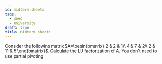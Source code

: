 ```yaml
---
id: midterm-sheets
tags:
  - seed
  - university
draft: true
title: Midterm sheets
---
```


Consider the following matrix $A=\begin{bmatrix} 2 & 2 & 1\\ 4 & 7 & 2\\ 2 & 11 & 5 \end{bmatrix}$. Calculate the LU factorization of A. You don't need to use partial pivoting

